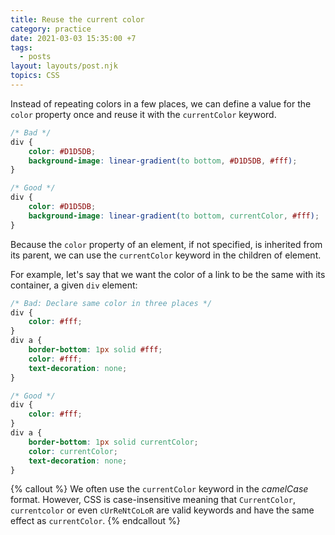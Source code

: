 ```yaml
---
title: Reuse the current color
category: practice
date: 2021-03-03 15:35:00 +7
tags:
  - posts
layout: layouts/post.njk
topics: CSS
---
```


Instead of repeating colors in a few places, we can define a value for the `color` property once and reuse it with the `currentColor` keyword.

```css
/* Bad */
div {
    color: #D1D5DB;
    background-image: linear-gradient(to bottom, #D1D5DB, #fff);
}

/* Good */
div {
    color: #D1D5DB;
    background-image: linear-gradient(to bottom, currentColor, #fff);
}
```

Because the `color` property of an element, if not specified, is inherited from its parent, we can use the `currentColor` keyword in the children of element.

For example, let's say that we want the color of a link to be the same with its container, a given `div` element:

```css
/* Bad: Declare same color in three places */
div {
    color: #fff;
}
div a {
    border-bottom: 1px solid #fff;
    color: #fff;
    text-decoration: none;
}

/* Good */
div {
    color: #fff;
}
div a {
    border-bottom: 1px solid currentColor;
    color: currentColor;
    text-decoration: none;
}
```

{% callout %}
We often use the `currentColor` keyword in the _camelCase_ format. However, CSS is case-insensitive meaning that `CurrentColor`, `currentcolor` or even `cUrReNtCoLoR` are valid keywords and have the same effect as `currentColor`.
{% endcallout %}